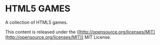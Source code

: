HTML5 GAMES
============

A collection of HTML5 games.

This content is released under the ([http://opensource.org/licenses/MIT](http://opensource.org/licenses/MIT)) MIT License.